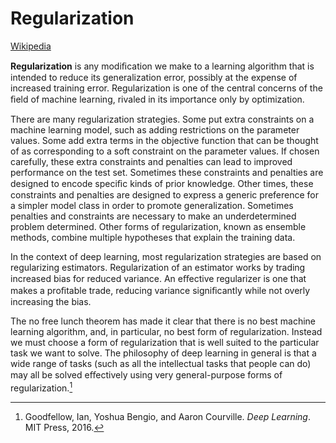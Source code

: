 # Regularization
[Wikipedia](https://en.wikipedia.org/wiki/Regularization_(mathematics))

**Regularization** is any modiﬁcation we make to a learning algorithm that is intended to reduce its generalization error, possibly at the expense of increased training error. Regularization is one of the central concerns of the ﬁeld of machine learning, rivaled in its importance only by optimization.

There are many regularization strategies. Some put extra constraints on a machine learning model, such as adding restrictions on the parameter values. Some add extra terms in the objective function that can be thought of as corresponding to a soft constraint on the parameter values. If chosen carefully, these extra constraints and penalties can lead to improved performance on the test set. Sometimes these constraints and penalties are designed to encode speciﬁc kinds of prior knowledge. Other times, these constraints and penalties are designed to express a generic preference for a simpler model class in order to promote generalization. Sometimes penalties and constraints are necessary to make an underdetermined problem determined. Other forms of regularization, known as ensemble methods, combine multiple hypotheses that explain the training data.

In the context of deep learning, most regularization strategies are based on regularizing estimators. Regularization of an estimator works by trading increased bias for reduced variance. An eﬀective regularizer is one that makes a proﬁtable trade, reducing variance signiﬁcantly while not overly increasing the bias.

The no free lunch theorem has made it clear that there is no best machine learning algorithm, and, in particular, no best form of regularization. Instead we must choose a form of regularization that is well suited to the particular task we want to solve. The philosophy of deep learning in general is that a wide range of tasks (such as all the intellectual tasks that people can do) may all be solved eﬀectively using very general-purpose forms of regularization.[^deeplearning]


[^deeplearning]: Goodfellow, Ian, Yoshua Bengio, and Aaron Courville. _Deep Learning_. MIT Press, 2016.